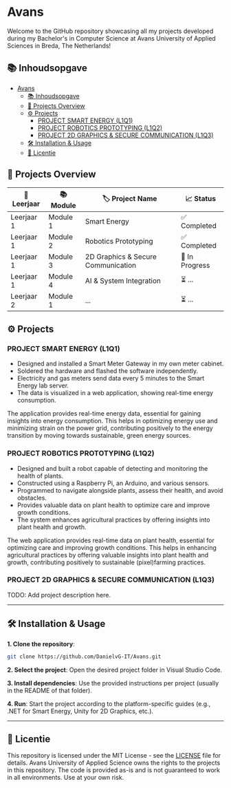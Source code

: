 # Avans

Welcome to the GitHub repository showcasing all my projects developed during my Bachelor's in Computer Science at Avans University of Applied Sciences in Breda, The Netherlands!

## 📚 Inhoudsopgave

- [Avans](#avans)
  - [📚 Inhoudsopgave](#-inhoudsopgave)
  - [🚀 Projects Overview](#-projects-overview)
  - [⚙️ Projects](#️-projects)
    - [PROJECT SMART ENERGY (L1Q1)](#project-smart-energy-l1q1)
    - [PROJECT ROBOTICS PROTOTYPING (L1Q2)](#project-robotics-prototyping-l1q2)
    - [PROJECT 2D GRAPHICS \& SECURE COMMUNICATION (L1Q3)](#project-2d-graphics--secure-communication-l1q3)
  - [🛠️ Installation \& Usage](#️-installation--usage)
  - [📜 Licentie](#-licentie)

## 🚀 Projects Overview

| 📅 Leerjaar | 📚 Module | 🏷️ Project Name                     | 📈 Status      |
| ---------- | -------- | ---------------------------------- | ------------- |
| Leerjaar 1 | Module 1 | Smart Energy                       | ✅ Completed   |
| Leerjaar 1 | Module 2 | Robotics Prototyping               | ✅ Completed   |
| Leerjaar 1 | Module 3 | 2D Graphics & Secure Communication | 🚧 In Progress |
| Leerjaar 1 | Module 4 | AI & System Integration            | ⏳ ...         |
| Leerjaar 2 | Module 1 | ...                                | ⏳ ...         |

## ⚙️ Projects

### PROJECT SMART ENERGY (L1Q1)

- Designed and installed a Smart Meter Gateway in my own meter cabinet.
- Soldered the hardware and flashed the software independently.
- Electricity and gas meters send data every 5 minutes to the Smart Energy lab server.
- The data is visualized in a web application, showing real-time energy consumption.

The application provides real-time energy data, essential for gaining insights into energy consumption. This helps in optimizing energy use and minimizing strain on the power grid, contributing positively to the energy transition by moving towards sustainable, green energy sources.

### PROJECT ROBOTICS PROTOTYPING (L1Q2)

- Designed and built a robot capable of detecting and monitoring the health of plants.
- Constructed using a Raspberry Pi, an Arduino, and various sensors.
- Programmed to navigate alongside plants, assess their health, and avoid obstacles.
- Provides valuable data on plant health to optimize care and improve growth conditions.
- The system enhances agricultural practices by offering insights into plant health and growth.

The web application provides real-time data on plant health, essential for optimizing care and improving growth conditions. This helps in enhancing agricultural practices by offering valuable insights into plant health and growth, contributing positively to sustainable (pixel)farming practices.

### PROJECT 2D GRAPHICS & SECURE COMMUNICATION (L1Q3)

TODO: Add project description here.

---

## 🛠️ Installation & Usage

**1. Clone the repository**:  

```sh
git clone https://github.com/DanielvG-IT/Avans.git
```

**2. Select the project**: Open the desired project folder in Visual Studio Code.

**3. Install dependencies**: Use the provided instructions per project (usually in the README of that folder).

**4. Run**: Start the project according to the platform-specific guides (e.g., .NET for Smart Energy, Unity for 2D Graphics, etc.).

---

## 📜 Licentie

This repository is licensed under the MIT License - see the [LICENSE](LICENSE.md) file for details. Avans University of Applied Science owns the rights to the projects in this repository. The code is provided as-is and is not guaranteed to work in all environments. Use at your own risk.
